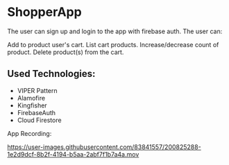 # ShopperApp

The user can sign up and login to the app with firebase auth. The user can:

Add to product user's cart. List cart products. Increase/decrease count of product. Delete product(s) from the cart.


## Used Technologies:

- VIPER Pattern
- Alamofire
- Kingfisher
- FirebaseAuth
- Cloud Firestore

App Recording:

https://user-images.githubusercontent.com/83841557/200825288-1e2d9dcf-8b2f-4194-b5aa-2abf7f1b7a4a.mov

